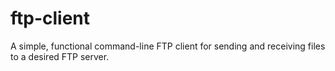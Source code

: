 # ftp-client
A simple, functional command-line FTP client for sending and receiving files to a desired FTP server.
